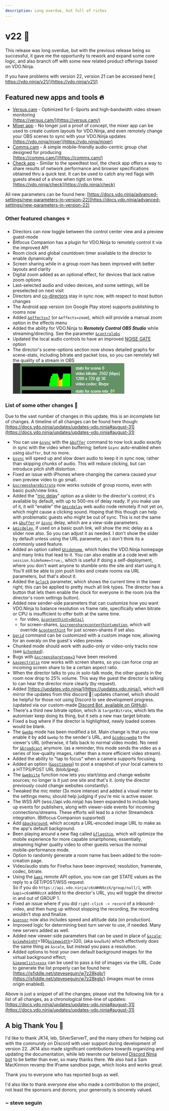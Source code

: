 ```yaml
---
description: Long overdue, but full of riches
---
```


# v22 👑

This release was long overdue, but with the previous release being so successful, it gave me the opportunity to rework and expand some core logic, and also branch off with some new related product offerings based on VDO.Ninja.

If you have problems with version 22, version 21 can be accessed here:[ https://vdo.ninja/v21/](https://vdo.ninja/v21/)

## Featured new apps and tools 🔥 <a href="#new-features" id="new-features"></a>

* [Versus.cam](../steves-helper-apps/versus.cam.md) - Optimized for E-Sports and high-bandwidth video stream monitoring\
  [https://versus.cam/](https://versus.cam/)
* [Mixer app](../steves-helper-apps/mixer-app.md) - No longer just a proof of concept, the mixer app can be used to create custom layouts for VDO.Ninja, and even remotely change your OBS scenes to sync with your VDO.Ninja updates\
  [https://vdo.ninja/mixer](https://vdo.ninja/mixer)
* [Comms.cam](../steves-helper-apps/comms.md) - A simple mobile-friendly audio-centric group chat designed for producing\
  [https://comms.cam/](https://comms.cam/)
* [Check app](../steves-helper-apps/speed-test.md) - Similar to the speedtest tool, the check app offers a way to share results of network performance and browser specifications obtained thru a quick test. It can be used to catch any red flags with guests ahead of a show when tight on time. \
  [https://vdo.ninja/check](https://vdo.ninja/check)

All new parameters can be found here: [https://docs.vdo.ninja/advanced-settings/new-parameters-in-version-22](https://docs.vdo.ninja/advanced-settings/new-parameters-in-version-22)

### Other featured changes ⭐

* Directors can now toggle between the control center view and a preview guest-mode
* Bitfocus Companion has a plugin for VDO.Ninja to remotely control it via the improved API
* Room clock and global countdown timer available to the director to enable dynamically
* Screen sharing while in a group room has been improved with better layouts and clarity
* Digital zoom added as an optional effect, for devices that lack native zoom options
* Last-selected audio and video devices, and some settings, will be preselected on next visit
* Directors and [co-directors](../director-settings/codirector.md) stay in sync now, with respect to most button changes
* The Android app version (on Google Play store) supports publishing to rooms now
* Added [`&effects=7`](../source-settings/effects.md) (or `&effects=zoom`), which will provide a manual zoom option in the effects menu
* Added the ability for VDO.Ninja to _**Remotely Control OBS Studio**_ while streaming/directing. See the parameter [`&controlobs`](../advanced-settings/settings-parameters/and-controlobs.md)
* Updated the local audio controls to have an improved [NOISE GATE](../source-settings/noisegate.md) option
* The director's scene-options section now shows detailed graphs for scene-stats, including bitrate and packet loss, so you can remotely tell the quality of a stream in OBS<img src="../.gitbook/assets/image.png" alt="" data-size="original">

### List of some other changes 📃

Due to the vast number of changes in this update, this is an incomplete list of changes. A timeline of all changes can be found here though: [https://docs.vdo.ninja/updates/updates-vdo.ninja#august-31](https://docs.vdo.ninja/updates/updates-vdo.ninja#august-31)

* You can use [`&sync`](../advanced-settings/view-parameters/sync.md) with the [`&buffer`](../advanced-settings/view-parameters/buffer.md) command to now lock audio exactly in sync with the video when buffering; before `&sync` auto-enabled when using `&buffer`, but no more.
* [`&sync`](../advanced-settings/view-parameters/sync.md) will speed up and slow down audio to keep it in sync now, rather than skipping chunks of audio. This will reduce clicking, but can introduce pitch shift distortion.
* Fixed an issue with iPhones where changing the camera caused your own preview video to go small.
* [`&screensharebitrate`](../newly-added-parameters/and-screensharebitrate.md) now works outside of group rooms, even with basic push/view links.
* Added the "[mic delay](../source-settings/and-micdelay.md)" option as a slider to the director's control; it's available by default, with up to 500-ms of delay ready. If you make use of it, it will "enable" the [`&micdelay`](../source-settings/and-micdelay.md) web audio node remotely if not yet on, which might cause a clicking sound. Hoping that this though can help with problematic guests who might be out of sync. This is not the same as [`&buffer`](../advanced-settings/view-parameters/buffer.md) or [`&sync`](../advanced-settings/view-parameters/sync.md) delay, which are a view-side parameters.
* [`&micdelay`](../source-settings/and-micdelay.md), if used on a basic push link, will show the mic delay as a slider now also. So you can adjust it as needed. I don't show the slider by default unless using the URL parameter, as I don't think its a commonly used feature.
* Added an option called [`&hidehome`](../advanced-settings/settings-parameters/and-hidehome.md), which hides the VDO.Ninja homepage and many links that lead to it. You can also enable at a code level with `session.hidehome=true;`, which is useful if doing a self-deployment, where you don't want anyone to stumble onto the site and start using it. You'll still be able to join push links and create rooms via URL parameters, but that's about it.
* Added the [`&clock`](../advanced-settings/settings-parameters/and-clock.md) parameter, which shows the current time in the lower right; this can be applied to pretty much all link types. The director has a button that lets them enable the clock for everyone in the room (via the director's room settings button).
* Added new sender-side parameters that can customize how you want VDO.Ninja to balance resolution vs frame rate, specifically when bitrate or CPU is insufficient to offer both at the same time.
  * for video, [`&contenthint=detail`](../advanced-settings/video-parameters/and-contenthint.md)
  * for screen-shares, [`&screensharecontenthint=motion`](../advanced-settings/screen-share-parameters/and-screensharecontenthint.md), which will override [`&contenthint`](../advanced-settings/video-parameters/and-contenthint.md) for just screen-shares if set also.
* [`&grid`](../advanced-settings/design-parameters/grid.md) command can be customized with a custom image now, allowing for an overaly on the guest's video preview.
* Chunked mode should work with audio-only or video-only tracks now (see [`&chunked`](../newly-added-parameters/and-chunked.md)).
* Bugs with [`&screensharetype=3`](../newly-added-parameters/and-screensharetype.md) have been resolved.
* [`&aspectratio`](../advanced-settings/video-parameters/and-aspectratio.md) now works with screen shares, so you can force crop an incoming screen share to be a certain aspect ratio.&#x20;
* When the director talks to you in solo-talk mode, the other guests in the room now drop to 25% volume. This way the guest the director is talking to can hear the director more clearly (by request).
* Added [https://updates.vdo.ninja/](https://updates.vdo.ninja/), which will mirror the updates from this discord 📑│updates channel, which should be helpful for those not using Discord to see development progress. (updated via our custom-made [Discord Bot, available on GitHub](https://github.com/steveseguin/discordbot)).
* There's a third new bitrate option, which is `targetBitrate`, which lets the automixer keep doing its thing, but it sets a new max target bitrate.
* Fixed a bug where if the director is highlighted, newly loaded scenes would be blank.
* The [`&webp`](../advanced-settings/view-parameters/webp.md) mode has been modified a bit. Main change is that you now enable it by add `&webp` to the sender's URL, and [`&codec=webp`](../advanced-settings/view-parameters/codec.md) to the viewer's URL (otherwise, it falls back to normal video mode). No need for [`&broadcast`](../advanced-settings/view-parameters/broadcast.md) anymore. (as a reminder, this mode sends the video as a series of low-quality images, rather than a more efficient video stream).
* Added the ability to "tap to focus" when a camera supports focusing.&#x20;
* Added an option ([`&postimage`](../advanced-settings/settings-parameters/and-postimage.md)) to post a snapshot of your local camera to a HTTPS/POST URL (blob/jpeg).
* The [`&website`](../source-settings/and-website.md) function now lets you start/stop and change website sources; no longer is it just one site and that's it. (only the director previously could change websites constantly).
* Tweaked the mic meter (3x more intense) and added a visual meter to the settings menu; should help judging if you're mic is active easier.
* The WSS API (wss://api.vdo.ninja) has been expanded to include hang up events for publishers, along with viewer-side events for incoming connections/streams. These efforts will lead to a richer Streamdeck integration. (Bitfocus Companion supported)
* Add [`&background`](../advanced-settings/design-parameters/and-background.md), which accepts a URL-encoded image URL to make as the app's default background.&#x20;
* Been playing around a new flag called [`&flagship`](../advanced-settings/upcoming-parameters/and-flagship.md), which will optimize the mobile experience for more capable smartphones; essentially, streaming higher quality video to other guests versus the normal mobile-performance mode.
* Option to randomly generate a room name has been added to the room-creation page.
* Video/audio stats for Firefox have been improved; resolution, framerate, codec, bitrate.
* Using the [`&api`](../general-settings/api.md) remote API option, you now can get STATE values as the reply to a GET/POST/WSS request.\
  So if you do `https://api.vdo.ninja/c6sWHN9zzX/group/null/1`, with `&api=c6sWHN9zzX` added to the director's URL, you will toggle the director in and out of GROUP 1.
* Fixed an issue where if you did `right-click -> record` of a inbound-video, and then hung up without stopping the recording, the recording wouldn't stop and finalize.
* [`&sensor`](../source-settings/sensor.md) now also includes speed and altitude data (on production).
* Improved logic for determining best turn server to use, if needed. Many new servers added as well.
* Added new viewer-side parameters that can be used in place of [`&scale`](../advanced-settings/view-parameters/scale.md);\
  [`&viewheight`](../advanced-settings/video-parameters/and-viewheight.md)=180[`&viewwidth`](../advanced-settings/video-parameters/and-viewwidth.md)=320, (aka `&vw`/`&vh`) which effectively does the same thing as `&scale`, but instead you pass a resolution.
* Added options to host your own default background images for the virtual background effect;\
  [`&imagelist=xxxx`](../advanced-settings/video-parameters/and-imagelist.md) can be used to pass a list of images via the URL. Code to generate the list properly can be found here: [https://jsfiddle.net/steveseguin/w7z28kgb/](https://jsfiddle.net/steveseguin/w7z28kgb/) (images must be cross origin enabled).

Above is just a snippet of all the changes; please visit the following link for a list of all changes, as a chronological time-line of updates: [https://docs.vdo.ninja/updates/updates-vdo.ninja#august-31](https://docs.vdo.ninja/updates/updates-vdo.ninja#august-31)

## A big Thank You 💖

​I'd like to thank JK14, leb, SilverServerT, and the many others for helping out with the community on Discord with user support during development of version 22. JK14 also made significant contributions towards organizing and updating the documentation, while leb rewrote our beloved [Discord Ninja bot](https://github.com/steveseguin/discordbot) to be better than ever, so many thanks there. We also had a Sam MacKinnon revamp the IFrame sandbox page, which looks and works great.

Thank you to everyone who has reported bugs as well.

I'd also like to thank everyone else who made a contribution to the project, not least the sponsors and donors; your generosity is sincerely valued.

### \~ steve seguin
